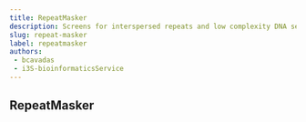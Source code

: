 ```yaml
---
title: RepeatMasker
description: Screens for interspersed repeats and low complexity DNA sequences
slug: repeat-masker
label: repeatmasker
authors:
 - bcavadas
 - i3S-bioinformaticsService
---
```


## RepeatMasker

